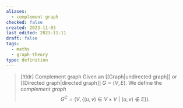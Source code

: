 ```yaml
---
aliases:
  - complement graph
checked: false
created: 2023-11-03
last_edited: 2023-11-11
draft: false
tags:
  - maths
  - graph-theory
type: definition
---
```

>[!tldr] Complement graph
>Given an [[Graph|undirected graph]] or [[Directed graph|directed graph]] $G = (V,E)$. We define the *complement graph*
>$$G^C = (V, \{(u,v) \in V \times V \ \vert \ (u,v) \not \in E\}).$$



